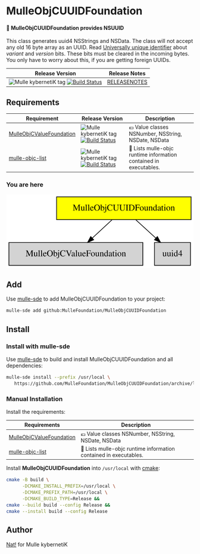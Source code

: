 # MulleObjCUUIDFoundation

#### 🛂 MulleObjCUUIDFoundation provides NSUUID

This class generates uuid4 NSStrings and NSData. The class will not accept
any old 16 byte array as an UUID. Read [Universally unique identifier](https://en.wikipedia.org/wiki/Universally_unique_identifier)
about *variant* and *version* bits. These bits must be cleared in the incoming
bytes. You only have to worry about this, if you are getting foreign UUIDs.


| Release Version                                       | Release Notes
|-------------------------------------------------------|--------------
| ![Mulle kybernetiK tag](https://img.shields.io/github/tag//MulleObjCUUIDFoundation.svg?branch=release) [![Build Status](https://github.com//MulleObjCUUIDFoundation/workflows/CI/badge.svg?branch=release)](//github.com//MulleObjCUUIDFoundation/actions)| [RELEASENOTES](RELEASENOTES.md) |






## Requirements

|   Requirement         | Release Version  | Description
|-----------------------|------------------|---------------
| [MulleObjCValueFoundation](https://github.com/MulleFoundation/MulleObjCValueFoundation) | ![Mulle kybernetiK tag](https://img.shields.io/github/tag//.svg) [![Build Status](https://github.com///workflows/CI/badge.svg?branch=release)](https://github.com///actions/workflows/mulle-sde-ci.yml) | 💶 Value classes NSNumber, NSString, NSDate, NSData
| [mulle-objc-list](https://github.com/mulle-objc/mulle-objc-list) | ![Mulle kybernetiK tag](https://img.shields.io/github/tag//.svg) [![Build Status](https://github.com///workflows/CI/badge.svg?branch=release)](https://github.com///actions/workflows/mulle-sde-ci.yml) | 📒 Lists mulle-objc runtime information contained in executables.

### You are here

![Overview](overview.dot.svg)

## Add

Use [mulle-sde](//github.com/mulle-sde) to add MulleObjCUUIDFoundation to your project:

``` sh
mulle-sde add github:MulleFoundation/MulleObjCUUIDFoundation
```

## Install

### Install with mulle-sde

Use [mulle-sde](//github.com/mulle-sde) to build and install MulleObjCUUIDFoundation and all dependencies:

``` sh
mulle-sde install --prefix /usr/local \
   https://github.com/MulleFoundation/MulleObjCUUIDFoundation/archive/latest.tar.gz
```

### Manual Installation

Install the requirements:

| Requirements                                 | Description
|----------------------------------------------|-----------------------
| [MulleObjCValueFoundation](https://github.com/MulleFoundation/MulleObjCValueFoundation)             | 💶 Value classes NSNumber, NSString, NSDate, NSData
| [mulle-objc-list](https://github.com/mulle-objc/mulle-objc-list)             | 📒 Lists mulle-objc runtime information contained in executables.

Install **MulleObjCUUIDFoundation** into `/usr/local` with [cmake](https://cmake.org):

``` sh
cmake -B build \
      -DCMAKE_INSTALL_PREFIX=/usr/local \
      -DCMAKE_PREFIX_PATH=/usr/local \
      -DCMAKE_BUILD_TYPE=Release &&
cmake --build build --config Release &&
cmake --install build --config Release
```

## Author

[Nat!](https://mulle-kybernetik.com/weblog) for Mulle kybernetiK


